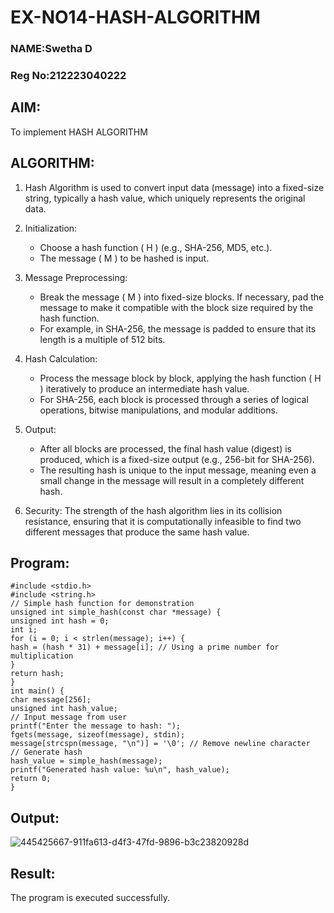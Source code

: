 # EX-NO14-HASH-ALGORITHM
### NAME:Swetha D
### Reg No:212223040222
## AIM:
To implement HASH ALGORITHM

## ALGORITHM:

1. Hash Algorithm is used to convert input data (message) into a fixed-size string, typically a hash value, which uniquely represents the original data.

2. Initialization:
   - Choose a hash function \( H \) (e.g., SHA-256, MD5, etc.).
   - The message \( M \) to be hashed is input.

3. Message Preprocessing:
   - Break the message \( M \) into fixed-size blocks. If necessary, pad the message to make it compatible with the block size required by the hash function.
   - For example, in SHA-256, the message is padded to ensure that its length is a multiple of 512 bits.

4. Hash Calculation:
   - Process the message block by block, applying the hash function \( H \) iteratively to produce an intermediate hash value.
   - For SHA-256, each block is processed through a series of logical operations, bitwise manipulations, and modular additions.

5. Output:
   - After all blocks are processed, the final hash value (digest) is produced, which is a fixed-size output (e.g., 256-bit for SHA-256).
   - The resulting hash is unique to the input message, meaning even a small change in the message will result in a completely different hash.

6. Security: The strength of the hash algorithm lies in its collision resistance, ensuring that it is computationally infeasible to find two different messages that produce the same hash value.


## Program:
```
#include <stdio.h>
#include <string.h>
// Simple hash function for demonstration
unsigned int simple_hash(const char *message) {
unsigned int hash = 0;
int i;
for (i = 0; i < strlen(message); i++) {
hash = (hash * 31) + message[i]; // Using a prime number for multiplication
}
return hash;
}
int main() {
char message[256];
unsigned int hash_value;
// Input message from user
printf("Enter the message to hash: ");
fgets(message, sizeof(message), stdin);
message[strcspn(message, "\n")] = '\0'; // Remove newline character
// Generate hash
hash_value = simple_hash(message);
printf("Generated hash value: %u\n", hash_value);
return 0;
}
```

## Output:
![445425667-911fa613-d4f3-47fd-9896-b3c23820928d](https://github.com/user-attachments/assets/0dd0630b-0d1c-4052-83a5-4c785f225ed8)

## Result:
The program is executed successfully.

